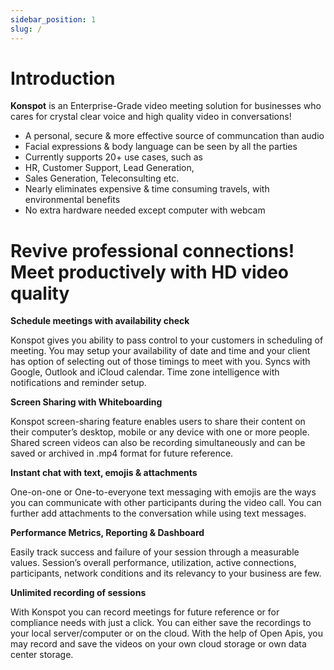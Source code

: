 ```yaml
---
sidebar_position: 1
slug: /
---
```


# Introduction

**Konspot** is an Enterprise-Grade video meeting solution for businesses who cares for crystal clear voice and high quality video in conversations!

- A personal, secure & more effective source of communcation than audio
- Facial expressions & body language can be seen by all the parties
- Currently supports 20+ use cases, such as
- HR, Customer Support, Lead Generation,
- Sales Generation, Teleconsulting etc.
- Nearly eliminates expensive & time consuming travels, with environmental benefits
- No extra hardware needed except computer with webcam

# Revive professional connections! Meet productively with HD video quality

**Schedule meetings with availability check**

Konspot gives you ability to pass control to your customers in scheduling of meeting. You may setup your availability of date and time and your client has option of selecting out of those timings to meet with you. Syncs with Google, Outlook and iCloud calendar. Time zone intelligence with notifications and reminder setup.

**Screen Sharing with Whiteboarding**

Konspot screen-sharing feature enables users to share their content on their computer’s desktop, mobile or any device with one or more people. Shared screen videos can also be recording simultaneously and can be saved or archived in .mp4 format for future reference.

**Instant chat with text, emojis & attachments**

One-on-one or One-to-everyone text messaging with emojis are the ways you can communicate with other participants during the video call. You can further add attachments to the conversation while using text messages.

**Performance Metrics, Reporting & Dashboard**

Easily track success and failure of your session through a measurable values. Session’s overall performance, utilization, active connections, participants, network conditions and its relevancy to your business are few.

**Unlimited recording of sessions**

With Konspot you can record meetings for future reference or for compliance needs with just a click. You can either save the recordings to your local server/computer or on the cloud. With the help of Open Apis, you may record and save the videos on your own cloud storage or own data center storage.

